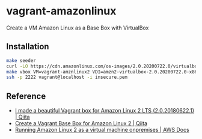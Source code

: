 # vagrant-amazonlinux

Create a VM Amazon Linux as a Base Box with VirtualBox

## Installation

```sh
make seeder
curl -LO https://cdn.amazonlinux.com/os-images/2.0.20200722.0/virtualbox/amzn2-virtualbox-2.0.20200722.0-x86_64.xfs.gpt.vdi
make vbox VM=vagrant-amznlinux2 VDI=amzn2-virtualbox-2.0.20200722.0-x86_64.xfs.gpt.vdi
ssh -p 2222 vagrant@localhost -i insecure.pem
```

## Reference

- [I made a beautiful Vagrant box for Amazon Linux 2 LTS (2.0.20180622.1) | Qiita](https://translate.google.co.jp/translate?hl=&sl=ja&tl=en&u=https%3A%2F%2Fqiita.com%2FShibuyaBizman%2Fitems%2Fdb503feb6be555dc32ac)
- [Create a Vagrant Base Box for Amazon Linux 2 | Qiita](https://translate.google.co.jp/translate?hl=&sl=ja&tl=en&u=https%3A%2F%2Fqiita.com%2Faibax%2Fitems%2F7fd9a874cb7e88f95488)
- [Running Amazon Linux 2 as a virtual machine onpremises | AWS Docs](https://docs.aws.amazon.com/AWSEC2/latest/UserGuide/amazon-linux-2-virtual-machine.html)

